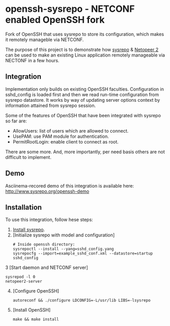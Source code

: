 # openssh-sysrepo - NETCONF enabled OpenSSH fork

Fork of OpenSSH that uses sysrepo to store its configuration, which makes it remotely manageble via NETCONF.

The purpose of this project is to demonstrate how [sysrepo](https://github.com/sysrepo/sysrepo/blob/master/INSTALL.md) & [Netopeer 2](https://github.com/CESNET/Netopeer2) can be used to make an existing Linux application remotely manageable via NECTONF in a few hours.

## Integration
Implementation only builds on existing OpenSSH faculties. Configuration in sshd_config is loaded first and then we read run-time configuration from sysrepo datastore.
It works by way of updating server options context by information attained from sysrepo session.

Some of the features of OpenSSH that have been integrated with sysrepo so far are:
* AllowUsers: list of users which are allowed to connect.
* UsePAM: use PAM module for authentication.
* PermitRootLogin: enable client to connect as root.

There are some more. And, more importantly, per need basis others are not difficult to implement.

## Demo
Asciinema-recored demo of this integration is available here: http://www.sysrepo.org/openssh-demo

## Installation
To use this integration, follow hese steps:

1) [Install sysrepo](https://github.com/sysrepo/sysrepo/blob/master/INSTALL.md).
2) [Initialize sysrepo with model and configuration]
   ```
   # Inside openssh directory:
   sysrepoctl --install --yang=sshd_config.yang
   sysrepocfg --import=example_sshd_conf.xml --datastore=startup sshd_config
   ```
3  [Start daemon and NETCONF server]
   ```
   sysrepod -l 0
   netopeer2-server
   ```
4) [Configure OpenSSH]
   ```
   autoreconf && ./configure LDCONFIG=-L/usr/lib LIBS=-lsysrepo
   ```
5) [Install OpenSSH]
   ```
   make && make install
   ```
